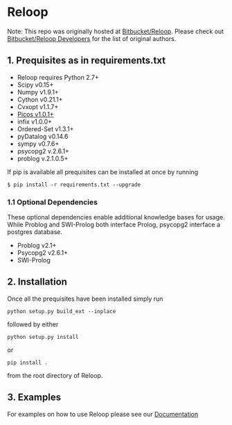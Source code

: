 # Reloop

Note: This repo was originally hosted at [Bitbucket/Reloop](https://bitbucket.org/reloopdev/reloop).
Please check out [Bitbucket/Reloop Developers](https://bitbucket.org/reloopdev/profile/members) for the list of original authors.

## 1. Prequisites as in requirements.txt

* Reloop requires Python 2.7+
* Scipy v0.15+
* Numpy v1.9.1+
* Cython v0.21.1+
* Cvxopt v1.1.7+
* [Picos v1.0.1+](http://picos.zib.de/dist/PICOS-1.0.1.tar.gz)
* infix v1.0.0+
* Ordered-Set v1.3.1+
* pyDatalog v0.14.6
* sympy v0.7.6+
* psycopg2 v.2.6.1+
* problog v.2.1.0.5+

If pip is available all prequisites can be installed at once by running

`$ pip install -r requirements.txt --upgrade`

### 1.1 Optional Dependencies
These optional dependencies enable additional knowledge bases for usage. While Problog and SWI-Prolog 
both interface Prolog, psycopg2 interface a postgres database.

* Problog v2.1+
* Psycopg2 v2.6.1+
* SWI-Prolog


## 2. Installation


Once all the prequisites have been installed simply run

`python setup.py build_ext --inplace`

followed by either 

`python setup.py install`

or

`pip install .`

from the root directory of Reloop.

## 3. Examples

For examples on how to use Reloop please see our [Documentation](http://www-ai.cs.uni-dortmund.de/weblab/static/RLP/html/tutorial.html)

